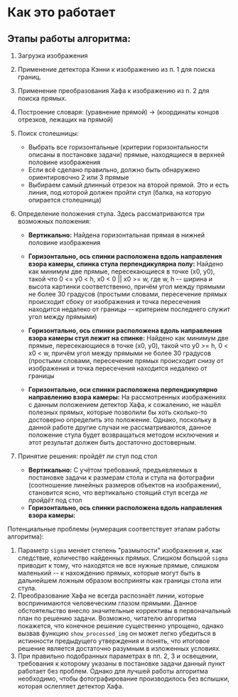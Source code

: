 # Как это работает

## Этапы работы алгоритма:
1. Загрузка изображения
2. Применение детектора Кэнни к изображению из п. 1 для поиска границ.
3. Применение преобразования Хафа к изображению из п. 2 для поиска прямых.
4. Построение словаря: (уравнение прямой) -> (координаты концов отрезков, лежащих на прямой)
5. Поиск столешницы:
	* Выбрать все горизонтальные (критерии горизонтальности описаны в постановке задачи) прямые, находящиеся в верхней половине изображения
	* Если всё сделано правильно, должно быть обнаружено ориентировочно 2 или 3 прямые
	* Выбираем самый длинный отрезок на второй прямой. Это и есть линия, под которой должен пройти стул (балка, на которую опирается столешница)
6. Определение положения стула. Здесь рассматриваются три возможных положения:
	* **Вертикально:**
		Найдена горизонтальная прямая в нижней половине изображения
	
	* **Горизонтально, ось спинки расположена вдоль направления взора камеры, спинка стула перпендикулярна полу:**
		Найдено как минимум две прямые, пересекающиеся в точке (x0, y0), такой что 0 <= y0 < h, x0 < 0 || x0 >= w, где w, h -- ширина и высота картинки соответственно, причём угол между прямыми не более 30 градусов (простыми словами, пересечение прямых происходит сбоку от изображения и точка пересечения находится недалеко от границы -- критерием последнего служит угол между прямыми)
	* **Горизонтально, ось спинки расположена вдоль направления взора камеры стул лежит на спинке:**
		Найдено как минимум две прямые, пересекающиеся в точке (x0, y0), такой что y0 >= h, 0 < x0 <  w, причём угол между прямыми не более 30 градусов (простыми словами, пересечение прямых происходит снизу от изображения и точка пересечения находится недалеко от границы
	* **Горизонтально, оси спинки расположена перпендикулярно направлению взора камеры:**
		На рассмотренных изображениях с данным положением детектор Хафа, к сожалению, не нашёл полезных прямых, которые позволили бы хоть сколько-то достоверно определить это положение. Однако, поскольку в данной работе другие случаи не рассматриваются, данное положение стула будет возвращаться методом исключения и этот результат должен быть достаточно достоверным.
	
7. Принятие решения: пройдёт ли стул под стол
	* **Вертикально:**
		С учётом требований, предъявляемых в постановке задачи к размерам стола и стула на фотографии (соотношение линейных размеров объектов на изображении), становится ясно, что вертикально стоящий стул всегда *не пройдёт* под стол
	* **Горизонтально, ось спинки расположена вдоль направления взора камеры:**


Потенциальные проблемы (нумерация соответствует этапам работы алгоритма):
1. Параметр `sigma` меняет степень "размытости" изображения и, как следствие, количество найденных прямых. Слишком большой `sigma` приводит к тому, что находятся не все нужные прямые, слишком маленький -- к нахождению прямых, которые могут быть в дальнейшем ложным образом восприняты как границы стола или стула.
2. Преобразование Хафа не всегда распознаёт линии, которые воспринимаются человеческим глазом прямыми. Данное обстоятельство внесло значительные коррективы в первоначальный план по решению задачи. 
Возможно, читателю алгоритма покажется, что конечное решение существенно упрощено, однако вызвав функцию `show_processed_img` он может легко убедиться в истинности предыдущего утверждения и понять, что итоговое решение является достаточно разумным в изложенных условиях.
3. При правильно подобранных параметрах в пп. 2, 3 и освещении, требования к которому указаны в постановке задачи данный пункт работает без проблем. Однако для лучшей работы алгоритма необходимо, чтобы фотографирование производилось без вспышки, которая ослепляет детектор Хафа.
